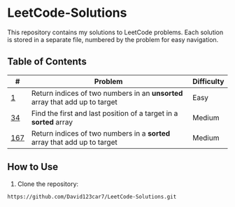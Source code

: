# LeetCode-Solutions

This repository contains my solutions to LeetCode problems. Each solution is stored in a separate file, numbered by the problem for easy navigation.  

## Table of Contents

| #   | Problem | Difficulty |
|-----|---------|------------|
| [1](001_TwoSum.cs)   | Return indices of two numbers in an **unsorted** array that add up to target | Easy |
| [34](034_FirstLastPosOfSortedArray.cs) | Find the first and last position of a target in a **sorted** array | Medium |
| [167](167_TwoSumII.cs) | Return indices of two numbers in a **sorted** array that add up to target | Medium |


## How to Use

1. Clone the repository:
```bash
https://github.com/David123car7/LeetCode-Solutions.git
